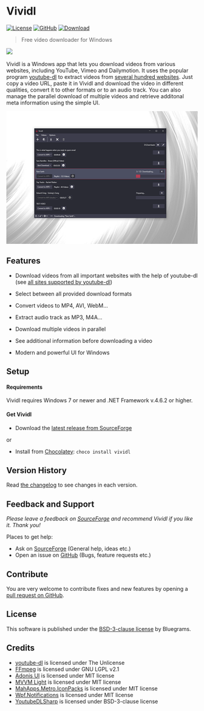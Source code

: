 # Vividl

[![License](https://img.shields.io/github/license/bluegrams/vividl.svg)](https://github.com/bluegrams/vividl/blob/master/LICENSE.txt)
[![GitHub](https://img.shields.io/github/tag/bluegrams/vividl.svg)](https://github.com/bluegrams/vividl)
[![Download](https://img.shields.io/sourceforge/dm/vividl.svg)](https://sourceforge.net/projects/vividl/files/)

> Free video downloader for Windows

[![](https://a.fsdn.com/con/app/sf-download-button)](https://sourceforge.net/projects/vividl/files/)

Vividl is a Windows app that lets you download videos from various websites, including YouTube, Vimeo and Dailymotion.
It uses the popular program [youtube-dl](https://ytdl-org.github.io/youtube-dl/index.html) to extract videos
from [several hundred websites](https://ytdl-org.github.io/youtube-dl/supportedsites.html). Just copy a video URL,
paste it in Vividl and download the video in different qualities, convert it to other formats or to an audio track.
You can also manage the parallel download of multiple videos and retrieve additonal meta information using the simple UI.

<p align="center">
<img src="img/vividl_screenshot.png" height="350px">
</p>

## Features

- Download videos from all important websites with the help of youtube-dl
(see [all sites supported by youtube-dl](https://ytdl-org.github.io/youtube-dl/supportedsites.html))

- Select between all provided download formats

- Convert videos to MP4, AVI, WebM...

- Extract audio track as MP3, M4A...

- Download multiple videos in parallel

- See additional information before downloading a video

- Modern and powerful UI for Windows

## Setup

#### Requirements

Vividl requires Windows 7 or newer and .NET Framework v.4.6.2 or higher.

#### Get Vividl

- Download the [latest release from SourceForge](https://sourceforge.net/projects/vividl/files/)

or

- Install from [Chocolatey](https://chocolatey.org): `choco install vividl`

## Version History

Read [the changelog](https://github.com/bluegrams/vividl/blob/master/Changelog.md) to see changes in each version.

## Feedback and Support

_Please leave a feedback on [SourceForge](https://sourceforge.net/p/vividl/reviews) and
	recommend Vividl if you like it. Thank you!_

Places to get help:

- Ask on [SourceForge](https://sourceforge.net/p/vividl/discussion) (General help, ideas etc.)
- Open an issue on [GitHub](https://github.com/bluegrams/vividl/issues) (Bugs, feature requests etc.)

## Contribute

You are very welcome to contribute fixes and new features by opening a
[pull request on GitHub](https://github.com/bluegrams/vividl/pulls).

## License

This software is published under the [BSD-3-clause license](LICENSE.txt) by Bluegrams.

## Credits

- [youtube-dl](https://ytdl-org.github.io/youtube-dl/index.html) is licensed under The Unlicense
- [FFmpeg](https://www.ffmpeg.org/) is licensed under GNU LGPL v2.1
- [Adonis UI](https://github.com/benruehl/adonis-ui) is licensed under MIT license
- [MVVM Light](http://www.mvvmlight.net/) is licensed under MIT license
- [MahApps.Metro.IconPacks](https://github.com/MahApps/MahApps.Metro.IconPacks) is licensed under MIT license
- [Wpf.Notifications](https://github.com/Enterwell/Wpf.Notifications) is licensed under MIT license
- [YoutubeDLSharp](https://github.com/bluegrams/YoutubeDLSharp) is licensed under BSD-3-clause license
